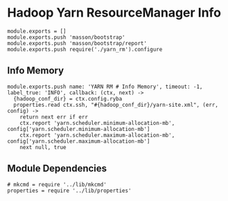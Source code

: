 
# Hadoop Yarn ResourceManager Info

    module.exports = []
    module.exports.push 'masson/bootstrap'
    module.exports.push 'masson/bootstrap/report'
    module.exports.push require('./yarn_rm').configure

## Info Memory

    module.exports.push name: 'YARN RM # Info Memory', timeout: -1, label_true: 'INFO', callback: (ctx, next) ->
      {hadoop_conf_dir} = ctx.config.ryba
      properties.read ctx.ssh, "#{hadoop_conf_dir}/yarn-site.xml", (err, config) ->
        return next err if err
        ctx.report 'yarn.scheduler.minimum-allocation-mb', config['yarn.scheduler.minimum-allocation-mb']
        ctx.report 'yarn.scheduler.maximum-allocation-mb', config['yarn.scheduler.maximum-allocation-mb']
        next null, true

## Module Dependencies

    # mkcmd = require '../lib/mkcmd'
    properties = require '../lib/properties'



